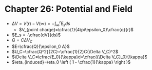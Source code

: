 # Chapter 26: Potential and Field

- $\Delta V = V(r)-V(\infty)  =-\int^r_{\infty} E_s ds$
  - $V_{point charge}=\cfrac{1}{4\pi\epsilon_0}\cfrac{q}{r}$
- $E_s = -\cfrac{dV}{ds}$
- $Q=C\Delta V_C$
- $E=\cfrac{Q}{\epsilon_0 A}$
- $U_C=\cfrac{Q^2}{2C}=\cfrac{1}{2}C(\Delta V_C)^2$
- $\Delta V_C=\cfrac{E_0}{\kappa}d=\cfrac{(\Delta V_C)_0}{\kappa}$
- $\eta_{induced}=\eta_0 \left ( 1 - \cfrac{1}{\kappa} \right )$


